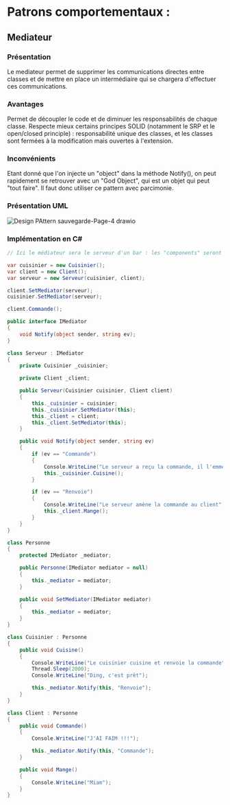 # Patrons comportementaux :

## Mediateur

### Présentation
Le mediateur permet de supprimer les communications directes entre classes et de mettre en place un intermédiaire qui se chargera d'effectuer ces communications.

### Avantages
Permet de découpler le code et de diminuer les responsabilités de chaque classe.
Respecte mieux certains principes SOLID (notamment le SRP et le open/closed principle) : responsabilité unique des classes, et les classes sont fermées à la modification mais ouvertes à l'extension.

### Inconvénients
Etant donné que l'on injecte un "object" dans la méthode Notify(), on peut rapidement se retrouver avec un "God Object", qui est un objet qui peut "tout faire". Il faut donc utiliser ce pattern avec parcimonie. 

### Présentation UML
![Design PAttern sauvegarde-Page-4 drawio](https://github.com/Enfyyys/DP-Groupe1/assets/105907677/88d1e208-7f00-433d-868c-111781ddf0d0)

### Implémentation en C#

```C#
// Ici le médiateur sera le serveur d'un bar : les "components" seront le client et le cuisinier

var cuisinier = new Cuisinier();
var client = new Client();
var serveur = new Serveur(cuisinier, client);

client.SetMediator(serveur);
cuisinier.SetMediator(serveur);

client.Commande();

public interface IMediator
{
    void Notify(object sender, string ev);
}

class Serveur : IMediator
{
    private Cuisinier _cuisinier;

    private Client _client;

    public Serveur(Cuisinier cuisinier, Client client)
    {
        this._cuisinier = cuisinier;
        this._cuisinier.SetMediator(this);
        this._client = client;
        this._client.SetMediator(this);
    }

    public void Notify(object sender, string ev)
    {
        if (ev == "Commande")
        {
            Console.WriteLine("Le serveur a reçu la commande, il l'emmene en cuisine");
            this._cuisinier.Cuisine();
        }

        if (ev == "Renvoie")
        {
            Console.WriteLine("Le serveur amène la commande au client");
            this._client.Mange();
        }
    }
}

class Personne
{
    protected IMediator _mediator;

    public Personne(IMediator mediator = null)
    {
        this._mediator = mediator;
    }

    public void SetMediator(IMediator mediator)
    {
        this._mediator = mediator;
    }
}

class Cuisinier : Personne
{
    public void Cuisine()
    {
        Console.WriteLine("Le cuisinier cuisine et renvoie la commande");
        Thread.Sleep(2000);
        Console.WriteLine("Ding, c'est prêt");

        this._mediator.Notify(this, "Renvoie");
    }
}

class Client : Personne
{
    public void Commande()
    {
        Console.WriteLine("J'AI FAIM !!!");

        this._mediator.Notify(this, "Commande");
    }

    public void Mange()
    {
        Console.WriteLine("Miam");
    }
}
```
